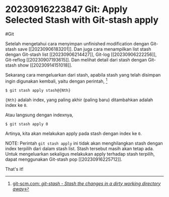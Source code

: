 # 20230916223847 Git: Apply Selected Stash with Git-stash apply

#Git

Setelah mengetahui cara menyimpan unfinished modification dengan Git-stash save [[20230906183201]]. Dan juga cara menampilkan list stash dengan Git-stash list [[20230906214427]], Git-log [[20230906222256]], Git-reflog [[20230907193615]]. Dan melihat detail dari stash dengan Git-stash show [[20230914151018]].

Sekarang cara mengeluarkan dari stash, apabila stash yang telah disimpan ingin digunakan kembali, yaitu dengan perintah, [^1]

```terminal
$ git stash apply stash@{Nth}
```

`{Nth}` adalah index, yang paling akhir (paling baru) ditambahkan adalah index ke `0`.

Atau langsung dengan indexnya,

```terminal
$ git stash apply 0
```

Artinya, kita akan melakukan apply pada stash dengan index ke `0`.

NOTE: Perintah `git stash apply` ini tidak akan menghilangkan stash dengan index terpilih dari dalam stash list. Stash tersebut masih akan tetap ada. Untuk mengeluarkan sekaligus melakukan apply terhadap stash terpilih, dapat menggunakan Git-stash pop [[20230916225712]].

That's it!


[^1]: [git-scm.com: _git-stash - Stash the changes in a dirty working directory away_](https://www.git-scm.com/docs/git-stash)
